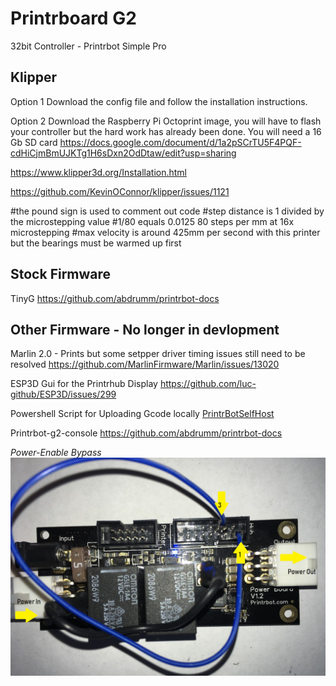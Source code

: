 # Printrboard G2

32bit Controller - Printrbot Simple Pro

## Klipper

Option 1 Download the config file and follow the installation instructions.

Option 2 Download the Raspberry Pi Octoprint image, you will have to flash your controller but the hard work has already been done.
You will need a 16 Gb SD card
https://docs.google.com/document/d/1a2pSCrTU5F4PQF-cdHiCjmBmUJKTg1H6sDxn2OdDtaw/edit?usp=sharing

https://www.klipper3d.org/Installation.html

https://github.com/KevinOConnor/klipper/issues/1121


#the pound sign is used to comment out code
#step distance is 1 divided by the microstepping value
#1/80 equals 0.0125 80 steps per mm at 16x microstepping
#max velocity is around 425mm per second with this printer but the bearings must be warmed up first


## Stock Firmware
TinyG
https://github.com/abdrumm/printrbot-docs




## Other Firmware - No longer in devlopment 

Marlin 2.0 - Prints but some setpper driver timing issues still need to be resolved
https://github.com/MarlinFirmware/Marlin/issues/13020

ESP3D Gui for the Printrhub Display
https://github.com/luc-github/ESP3D/issues/299

Powershell Script for Uploading Gcode locally
[PrintrBotSelfHost](https://github.com/Printrbot/PrintrBotSelfHost)

Printrbot-g2-console
https://github.com/abdrumm/printrbot-docs

*Power-Enable Bypass*
![Power](Powerboard%20bypss.png)

